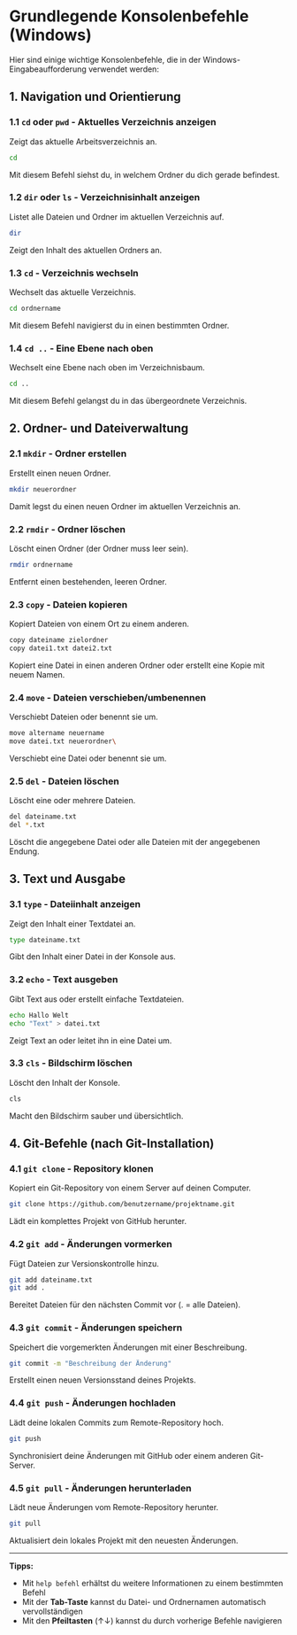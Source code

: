 # Grundlegende Konsolenbefehle (Windows)

Hier sind einige wichtige Konsolenbefehle, die in der Windows-Eingabeaufforderung verwendet werden:

## 1. Navigation und Orientierung

### 1.1 `cd` oder `pwd` - Aktuelles Verzeichnis anzeigen
Zeigt das aktuelle Arbeitsverzeichnis an.
```sh
cd
```
Mit diesem Befehl siehst du, in welchem Ordner du dich gerade befindest.

### 1.2 `dir` oder `ls` - Verzeichnisinhalt anzeigen
Listet alle Dateien und Ordner im aktuellen Verzeichnis auf.
```sh
dir
```
Zeigt den Inhalt des aktuellen Ordners an.

### 1.3 `cd` - Verzeichnis wechseln
Wechselt das aktuelle Verzeichnis.
```sh
cd ordnername
```
Mit diesem Befehl navigierst du in einen bestimmten Ordner.

### 1.4 `cd ..` - Eine Ebene nach oben
Wechselt eine Ebene nach oben im Verzeichnisbaum.
```sh
cd ..
```
Mit diesem Befehl gelangst du in das übergeordnete Verzeichnis.

## 2. Ordner- und Dateiverwaltung

### 2.1 `mkdir` - Ordner erstellen
Erstellt einen neuen Ordner.
```sh
mkdir neuerordner
```
Damit legst du einen neuen Ordner im aktuellen Verzeichnis an.

### 2.2 `rmdir` - Ordner löschen
Löscht einen Ordner (der Ordner muss leer sein).
```sh
rmdir ordnername
```
Entfernt einen bestehenden, leeren Ordner.

### 2.3 `copy` - Dateien kopieren
Kopiert Dateien von einem Ort zu einem anderen.
```sh
copy dateiname zielordner
copy datei1.txt datei2.txt
```
Kopiert eine Datei in einen anderen Ordner oder erstellt eine Kopie mit neuem Namen.

### 2.4 `move` - Dateien verschieben/umbenennen
Verschiebt Dateien oder benennt sie um.
```sh
move altername neuername
move datei.txt neuerordner\
```
Verschiebt eine Datei oder benennt sie um.

### 2.5 `del` - Dateien löschen
Löscht eine oder mehrere Dateien.
```sh
del dateiname.txt
del *.txt
```
Löscht die angegebene Datei oder alle Dateien mit der angegebenen Endung.

## 3. Text und Ausgabe

### 3.1 `type` - Dateiinhalt anzeigen
Zeigt den Inhalt einer Textdatei an.
```sh
type dateiname.txt
```
Gibt den Inhalt einer Datei in der Konsole aus.

### 3.2 `echo` - Text ausgeben
Gibt Text aus oder erstellt einfache Textdateien.
```sh
echo Hallo Welt
echo "Text" > datei.txt
```
Zeigt Text an oder leitet ihn in eine Datei um.

### 3.3 `cls` - Bildschirm löschen
Löscht den Inhalt der Konsole.
```sh
cls
```
Macht den Bildschirm sauber und übersichtlich.

## 4. Git-Befehle (nach Git-Installation)

### 4.1 `git clone` - Repository klonen
Kopiert ein Git-Repository von einem Server auf deinen Computer.
```sh
git clone https://github.com/benutzername/projektname.git
```
Lädt ein komplettes Projekt von GitHub herunter.

### 4.2 `git add` - Änderungen vormerken
Fügt Dateien zur Versionskontrolle hinzu.
```sh
git add dateiname.txt
git add .
```
Bereitet Dateien für den nächsten Commit vor (. = alle Dateien).

### 4.3 `git commit` - Änderungen speichern
Speichert die vorgemerkten Änderungen mit einer Beschreibung.
```sh
git commit -m "Beschreibung der Änderung"
```
Erstellt einen neuen Versionsstand deines Projekts.

### 4.4 `git push` - Änderungen hochladen
Lädt deine lokalen Commits zum Remote-Repository hoch.
```sh
git push
```
Synchronisiert deine Änderungen mit GitHub oder einem anderen Git-Server.

### 4.5 `git pull` - Änderungen herunterladen
Lädt neue Änderungen vom Remote-Repository herunter.
```sh
git pull
```
Aktualisiert dein lokales Projekt mit den neuesten Änderungen.

---

**Tipps:** 
- Mit `help befehl` erhältst du weitere Informationen zu einem bestimmten Befehl
- Mit der **Tab-Taste** kannst du Datei- und Ordnernamen automatisch vervollständigen
- Mit den **Pfeiltasten** (↑↓) kannst du durch vorherige Befehle navigieren